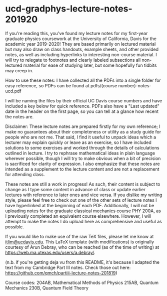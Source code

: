 # ucd-gradphys-lecture-notes-201920

If you're reading this, you've found my lecture notes for my first-year graduate physics coursework at the University of California, Davis for the academic year 2019-2020! They are based primarily on lectured material but may also draw on class handouts, example sheets, and other provided notes, as well as including hyperlinks to interesting non-course material. I will try to relegate to footnotes and clearly labeled subsections all non-lectured material for ease of studying later, but some hopefully fun tidbits may creep in.

How to use these notes:
I have collected all the PDFs into a single folder for easy reference, so PDFs can be found at
pdfs/(course number)-notes-ucd.pdf

I will be naming the files by their official UC Davis course numbers and have included a key below for quick reference. PDFs also have a "Last updated" date in the header on the first page, so you can tell at a glance how recent the notes are.

Disclaimer:
These lecture notes are prepared firstly for my own reference; I make no guarantees about their completeness or utility as a study guide for people who are not me. That said, I find it useful to unpack ideas which a lecturer may explain quickly or leave as an exercise, so I have included solutions to some exercises and worked through the details of calculations outlined in lecture. I try to rephrase mathematical ideas in plain language wherever possible, though I will try to make obvious when a bit of precision is sacrificed for clarity of expression. I also emphasize that these notes are intended as a supplement to the lecture content and are not a replacement for attending class.

These notes are still a work in progress! As such, their content is subject to change as I type some content in advance of class or update earlier lectures with reference to later ones and vice versa. If you dislike my writing style, please feel free to check out one of the other sets of lecture notes I have hyperlinked at the beginning of each PDF. Additionally, I will not be uploading notes for the graduate classical mechanics course PHY 200A, as I previously completed an equivalent course elsewhere. However, I will attempt to make the notes I do upload here as comprehensive and useful as possible.

If you would like to make use of the raw TeX files, please let me know at itlim@ucdavis.edu. This LaTeX template (with modifications) is originally courtesy of Arun Debray, who can be reached (as of the time of writing) at https://web.ma.utexas.edu/users/a.debray/.

(n.b. if you're getting deja vu from this README, it's because I adapted the text from my Cambridge Part III notes. Check those out here: https://github.com/qmch/partiii-lecture-notes-201819)

Course codes:
204AB, Mathematical Methods of Physics
215AB, Quantum Mechanics
230B, Quantum Field Theory
